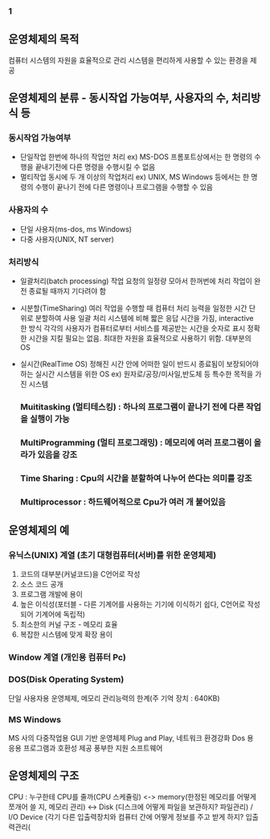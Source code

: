 ### 1
## 운영체제의 목적
컴퓨터 시스템의 자원을 효율적으로 관리
시스템을 편리하게 사용할 수 있는 환경을 제공

## 운영체제의 분류 - 동시작업 가능여부, 사용자의 수, 처리방식 등

### 동시작업 가능여부
- 단일작업
  한번에 하나의 작업만 처리 ex) MS-DOS 프롬포트상에서는 한 명령의 수행을 끝내기전에 다른 명령을 수행시킬 수 없음
- 멀티작업
  동시에 두 개 이상의 작업처리
  ex) UNIX, MS Windows 등에서는 한 명령의 수행이 끝나기 전에 다른 명령이나 프로그램을 수행할 수 있음

### 사용자의 수
- 단일 사용자(ms-dos, ms Windows)
- 다중 사용자(UNIX, NT server)

### 처리방식
- 일괄처리(batch processing)
  작업 요청의 일정량 모아서 한꺼번에 처리
  작업이 완전 종료될 때까지 기다려야 함
- 시분할(TimeSharing)
  여러 작업을 수행할 때 컴퓨터 처리 능력을 일정한 시간 단위로 분할하여 사용
  일괄 처리 시스템에 비해 짧은 응답 시간을 가짐, interactive 한 방식
  각각의 사용자가 컴퓨터로부터 서비스를 제공받는 시간을 숫자로 표시
  정확한 시간을 지킬 필요는 없음. 최대한 자원을 효율적으로 사용하기 위함. 대부분의 OS
- 실시간(RealTime OS)
  정해진 시간 안에 어떠한 일이 반드시 종료됨이 보장되어야 하는 실시간 시스템을 위한 OS 
  ex) 원자로/공장/미사일,반도체 등 특수한 목적을 가진 시스템
  
  ### Muititasking (멀티테스킹) : 하나의 프로그램이 끝나기 전에 다른 작업을 실행이 가능
  ### MultiProgramming (멀티 프로그래밍) : 메모리에 여러 프로그램이 올라가 있음을 강조
  ### Time Sharing : Cpu의 시간을 분할하여 나누어 쓴다는 의미를 강조 
  ### Multiprocessor : 하드웨어적으로 Cpu가 여러 개 붙어있음
  
  
## 운영체제의 예
### 유닉스(UNIX) 계열 (초기 대형컴퓨터(서버)를 위한 운영체제)
1. 코드의 대부분(커널코드)을 C언어로 작성
2. 소스 코드 공개
3. 프로그램 개발에 용이
4. 높은 이식성(포터블 - 다른 기계어를 사용하는 기기에 이식하기 쉽다, C언어로 작성되어 기계어에 독립적)
5. 최소한의 커널 구조 - 메모리 효율
6. 복잡한 시스템에 맞게 확장 용이

### Window 계열 (개인용 컴퓨터 Pc)
### DOS(Disk Operating System)
단일 사용자용 운영체제, 메모리 관리능력의 한계(주 기억 장치 : 640KB)
### MS Windows
MS 사의 다중작업용 GUI 기반 운영체제
Plug and Play, 네트워크 환경강화
Dos 용 응용 프로그램과 호환성 제공
풍부한 지원 소프트웨어

## 운영체제의 구조

  CPU : 누구한테 CPU를 줄까(CPU 스케쥴링) <-> memory(한정된 메모리를 어떻게 쪼개어 쓸 지, 메모리 관리) <-> Disk (디스크에 어떻게 파일을 보관하지? 파일관리) / I/O Device  (각기 다른 입출력장치와 컴퓨터 간에 어떻게 정보를 주고 받게 하지? 입출력관리(
  
  
